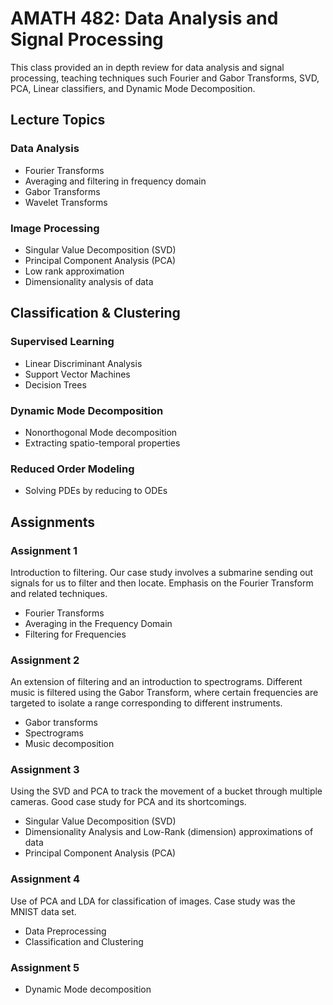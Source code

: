 
# AMATH 482: Data Analysis and Signal Processing

This class provided an in depth review for data analysis and signal processing, teaching techniques such Fourier and 
Gabor Transforms, SVD, PCA, Linear classifiers, and Dynamic Mode Decomposition.

## Lecture Topics

### Data Analysis
- Fourier Transforms
- Averaging and filtering in frequency domain
- Gabor Transforms
- Wavelet Transforms

### Image Processing
- Singular Value Decomposition (SVD)
- Principal Component Analysis (PCA)
- Low rank approximation
- Dimensionality analysis of data


## Classification & Clustering

### Supervised Learning
- Linear Discriminant Analysis 
- Support Vector Machines 
- Decision Trees


### Dynamic Mode Decomposition
- Nonorthogonal Mode decomposition
- Extracting spatio-temporal properties


### Reduced Order Modeling
- Solving PDEs by reducing to ODEs 


## Assignments

### Assignment 1
Introduction to filtering. Our case study involves a submarine sending out signals for us to filter and then locate. 
Emphasis on the Fourier Transform and related techniques.

- Fourier Transforms
- Averaging in the Frequency Domain
- Filtering for Frequencies


### Assignment 2
An extension of filtering and an introduction to spectrograms. Different music is filtered using the Gabor 
Transform, where certain frequencies are targeted to isolate a range corresponding to different instruments. 

- Gabor transforms
- Spectrograms
- Music decomposition

### Assignment 3
Using the SVD and PCA to track the movement of a bucket through multiple cameras. Good case study for PCA 
and its shortcomings.

- Singular Value Decomposition (SVD)
- Dimensionality Analysis and Low-Rank (dimension) approximations of data
- Principal Component Analysis (PCA)

### Assignment 4
Use of PCA and LDA for classification of images. Case study was the MNIST data set. 

- Data Preprocessing
- Classification and Clustering

### Assignment 5

- Dynamic Mode decomposition




